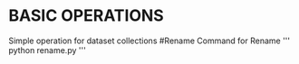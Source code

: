 # BASIC OPERATIONS
Simple operation for dataset collections
#Rename
Command for Rename
'''
python rename.py
'''
